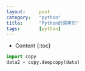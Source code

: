 ```yaml
---
layout:		post
category:	"python"
title:		"Python的深拷贝"
tags:		[python]
---
```

- Content
{:toc}


```python
import copy
data2 = copy.deepcopy(data)
```